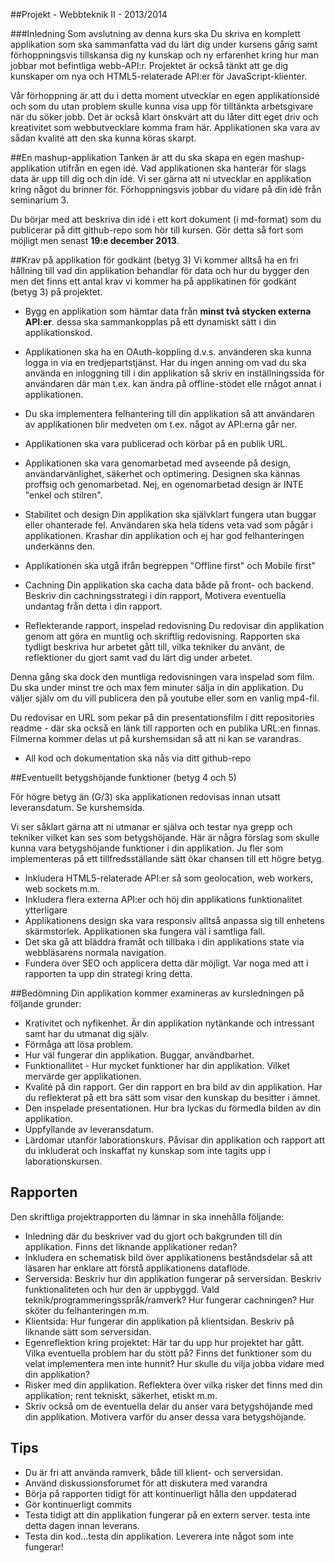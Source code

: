 ##Projekt - Webbteknik II - 2013/2014

###Inledning
Som avslutning av denna kurs ska Du skriva en komplett applikation som ska sammanfatta vad du lärt dig under kursens gång samt förhoppningsvis tillskansa dig ny kunskap och ny erfarenhet kring hur man jobbar mot befintliga webb-API:r. Projektet är också tänkt att ge dig kunskaper om nya och HTML5-relaterade API:er för JavaScript-klienter. 

Vår förhoppning är att du i detta moment utvecklar en egen applikationsidé och som du utan problem skulle kunna visa upp för tilltänkta arbetsgivare när du söker jobb. Det är också klart önskvärt att du låter ditt eget driv och kreativitet som webbutvecklare komma fram här. Applikationen ska vara av sådan kvalité att den ska kunna köras skarpt.

##En mashup-applikation
Tanken är att du ska skapa en egen mashup-applikation utifrån en egen idé. Vad applikationen ska hanterar för slags data är upp till dig och din idé. Vi ser gärna att ni utvecklar en applikation kring något du brinner för. Förhoppningsvis jobbar du vidare på din idé från seminarium 3.

Du börjar med att beskriva din idé i ett kort dokument (i md-format) som du publicerar på ditt github-repo som hör till kursen.
Gör detta så fort som möjligt men senast **19:e december 2013**.

##Krav på applikation för godkänt (betyg 3)
Vi kommer alltså ha en fri hållning till vad din applikation behandlar för data och hur du bygger den men det finns ett antal krav vi kommer ha på applikatinen för godkänt (betyg 3) på projektet.

* Bygg en applikation som hämtar data från **minst två stycken externa API:er**. dessa ska sammankopplas på ett dynamiskt sätt i din applikationskod.

* Applikationen ska ha en OAuth-koppling d.v.s. använderen ska kunna logga in via en tredjepartstjänst. Har du ingen anning om vad du ska använda en inloggning till i din applikation så skriv en inställningssida för användaren där man t.ex. kan ändra på offline-stödet elle rnågot annat i applikationen. 

* Du ska implementera felhantering till din applikation så att användaren av applikationen blir medveten om t.ex. något av API:erna går ner.

* Applikationen ska vara publicerad och körbar på en publik URL.

* Applikationen ska vara genomarbetad med avseende på design, användarvänlighet, säkerhet och optimering. Designen ska kännas proffsig och genomarbetad. Nej, en ogenomarbetad design är INTE "enkel och stilren".

* Stabilitet och design
Din applikation ska självklart fungera utan buggar eller ohanterade fel. Användaren ska hela tidens veta vad som pågår i applikationen. Krashar din applikation och ej har god felhanteringen underkänns den.

* Applikationen ska utgå ifrån begreppen "Offline first" och Mobile first"

* Cachning
Din applikation ska cacha data både på front- och backend. Beskriv din cachningsstrategi i din rapport, Motivera eventuella undantag från detta i din rapport.

* Reflekterande rapport, inspelad redovisning
Du redovisar din applikation genom att göra en muntlig och skriftlig redovisning. Rapporten ska tydligt beskriva hur arbetet gått till, vilka tekniker du använt, de reflektioner du gjort samt vad du lärt dig under arbetet.

Denna gång ska dock den muntliga redovisningen vara inspelad som film. Du ska under minst tre och max fem minuter sälja in din applikation. Du väljer själv om du vill publicera den på youtube eller som en vanlig mp4-fil. 

Du redovisar en URL som pekar på din presentationsfilm i ditt repositories readme - där ska också en länk till rapporten och en publika URL:en finnas. Filmerna kommer delas ut på kurshemsidan så att ni kan se varandras. 

* All kod och dokumentation ska nås via ditt github-repo

##Eventuellt betygshöjande funktioner (betyg 4 och 5)

För högre betyg än (G/3) ska applikationen redovisas innan utsatt leveransdatum. Se kurshemsida.

Vi ser såklart gärna att ni utmanar er själva och testar nya grepp och tekniker vilket kan ses som betygshöjande. Här är några förslag som skulle kunna vara betygshöjande funktioner i din applikation. Ju fler som implementeras på ett tillfredsställande sätt ökar chansen till ett högre betyg.

* Inkludera HTML5-relaterade API:er så som geolocation, web workers, web sockets m.m.
* Inkludera flera externa API:er och höj din applikations funktionalitet ytterligare
* Applikationens design ska vara responsiv alltså anpassa sig till enhetens skärmstorlek. Applikationen ska fungera väl i samtliga fall.
* Det ska gå att bläddra framåt och tillbaka i din applikations state via webbläsarens normala navigation.
* Fundera över SEO och applicera detta där möjligt. Var noga med att i rapporten ta upp din strategi kring detta.

##Bedömning
Din applikation kommer examineras av kursledningen på följande grunder:

* Krativitet och nyfikenhet. Är din applikation nytänkande och intressant samt har du utmanat dig själv.
* Förmåga att lösa problem.
* Hur väl fungerar din applikation. Buggar, användbarhet.
* Funktionallitet - Hur mycket funktioner har din applikation. Vilket mervärde ger applikationen. 
* Kvalité på din rapport. Ger din rapport en bra bild av din applikation. Har du reflekterat på ett bra sätt som visar den kunskap du besitter i ämnet.
* Den inspelade presentationen. Hur bra lyckas du förmedla bilden av din applikation.
* Uppfyllande av leveransdatum. 
* Lärdomar utanför laborationskurs. Påvisar din applikation och rapport att du inkluderat och inskaffat ny kunskap som inte tagits upp i laborationskursen.


## Rapporten
Den skriftliga projektrapporten du lämnar in ska innehålla följande:

* Inledning där du beskriver vad du gjort och bakgrunden till din applikation. Finns det liknande applikationer redan?
* Inkludera en schematisk bild över applikationens beståndsdelar så att läsaren har enklare att förstå applikationens dataflöde.
* Serversida: Beskriv hur din applikation fungerar på serversidan. Beskriv funktionaliteten och hur den är uppbyggd. Vald teknik/programmeringsspråk/ramverk? Hur fungerar cachningen? Hur sköter du felhanteringen m.m.
* Klientsida: Hur fungerar din applikation på klientsidan. Beskriv på liknande sätt som serversidan.
* Egenreflektion kring projektet: Här tar du upp hur projektet har gått. Vilka eventuella problem har du stött på? Finns det funktioner som du velat implementera men inte hunnit? Hur skulle du vilja jobba vidare med din applikation?
* Risker med din applikation. Reflektera över vilka risker det finns med din applikation; rent tekniskt, säkerhet, etiskt m.m.
* Skriv också om de eventuella delar du anser vara betygshöjande med din applikation. Motivera varför du anser dessa vara betygshöjande.

## Tips
* Du är fri att använda ramverk, både till klient- och serversidan.
* Använd diskussionsforumet för att diskutera med varandra
* Börja på rapporten tidigt för att kontinuerligt hålla den uppdaterad
* Gör kontinuerligt commits
* Testa tidigt att din applikation fungerar på en extern server. testa inte detta dagen innan leverans.
* Testa din kod...testa din applikation. Leverera inte något som inte fungerar!

